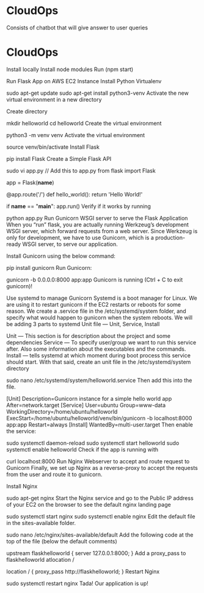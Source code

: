 # CloudOps
Consists of chatbot that will give answer to user queries 

# CloudOps
Install locally 
Install node modules 
Run (npm start) 


Run Flask App on AWS EC2 Instance
Install Python Virtualenv

sudo apt-get update
sudo apt-get install python3-venv
Activate the new virtual environment in a new directory

Create directory

mkdir helloworld
cd helloworld
Create the virtual environment

python3 -m venv venv
Activate the virtual environment

source venv/bin/activate
Install Flask

pip install Flask
Create a Simple Flask API

sudo vi app.py
// Add this to app.py
from flask import Flask

app = Flask(__name__)

@app.route('/')
def hello_world():
	return 'Hello World!'

if __name__ == "__main__":
	app.run()
Verify if it works by running

python app.py
Run Gunicorn WSGI server to serve the Flask Application When you “run” flask, you are actually running Werkzeug’s development WSGI server, which forward requests from a web server. Since Werkzeug is only for development, we have to use Gunicorn, which is a production-ready WSGI server, to serve our application.

Install Gunicorn using the below command:

pip install gunicorn
Run Gunicorn:

gunicorn -b 0.0.0.0:8000 app:app 
Gunicorn is running (Ctrl + C to exit gunicorn)!

Use systemd to manage Gunicorn Systemd is a boot manager for Linux. We are using it to restart gunicorn if the EC2 restarts or reboots for some reason. We create a .service file in the /etc/systemd/system folder, and specify what would happen to gunicorn when the system reboots. We will be adding 3 parts to systemd Unit file — Unit, Service, Install

Unit — This section is for description about the project and some dependencies Service — To specify user/group we want to run this service after. Also some information about the executables and the commands. Install — tells systemd at which moment during boot process this service should start. With that said, create an unit file in the /etc/systemd/system directory

sudo nano /etc/systemd/system/helloworld.service
Then add this into the file.

[Unit]
Description=Gunicorn instance for a simple hello world app
After=network.target
[Service]
User=ubuntu
Group=www-data
WorkingDirectory=/home/ubuntu/helloworld
ExecStart=/home/ubuntu/helloworld/venv/bin/gunicorn -b localhost:8000 app:app
Restart=always
[Install]
WantedBy=multi-user.target
Then enable the service:

sudo systemctl daemon-reload
sudo systemctl start helloworld
sudo systemctl enable helloworld
Check if the app is running with

curl localhost:8000
Run Nginx Webserver to accept and route request to Gunicorn Finally, we set up Nginx as a reverse-proxy to accept the requests from the user and route it to gunicorn.

Install Nginx

sudo apt-get nginx
Start the Nginx service and go to the Public IP address of your EC2 on the browser to see the default nginx landing page

sudo systemctl start nginx
sudo systemctl enable nginx
Edit the default file in the sites-available folder.

sudo nano /etc/nginx/sites-available/default
Add the following code at the top of the file (below the default comments)

upstream flaskhelloworld {
    server 127.0.0.1:8000;
}
Add a proxy_pass to flaskhelloworld atlocation /

location / {
    proxy_pass http://flaskhelloworld;
}
Restart Nginx

sudo systemctl restart nginx
Tada! Our application is up!
